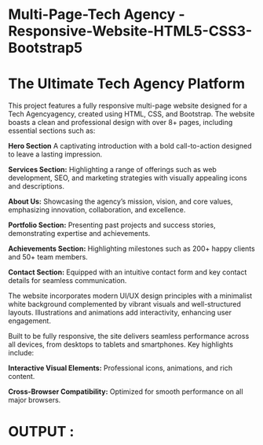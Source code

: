 # Multi-Page-Tech Agency -Responsive-Website-HTML5-CSS3-Bootstrap5

# The Ultimate Tech Agency  Platform

This project features a fully responsive multi-page website designed for a Tech Agencyagency, created using HTML, CSS, and Bootstrap. The website boasts a clean and professional design with over 8+ pages, including essential sections such as:

**Hero Section** A captivating introduction with a bold call-to-action designed to leave a lasting impression.

**Services Section:** Highlighting a range of offerings such as web development, SEO, and marketing strategies with visually appealing icons and descriptions.

**About Us:** Showcasing the agency’s mission, vision, and core values, emphasizing innovation, collaboration, and excellence.



**Portfolio Section:** Presenting past projects and success stories, demonstrating expertise and achievements.



**Achievements Section:** Highlighting milestones such as 200+ happy clients and 50+ team members.

**Contact Section:** Equipped with an intuitive contact form and key contact details for seamless communication.

The website incorporates modern UI/UX design principles with a minimalist white background complemented by vibrant visuals and well-structured layouts. Illustrations and animations add interactivity, enhancing user engagement.

Built to be fully responsive, the site delivers seamless performance across all devices, from desktops to tablets and smartphones. Key highlights include:

**Interactive Visual Elements:** Professional icons, animations, and rich content.

**Cross-Browser Compatibility:** Optimized for smooth performance on all major browsers.

# OUTPUT :





